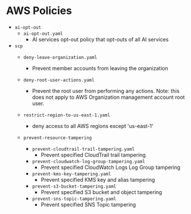 # AWS Policies

- `ai-opt-out`
    - `ai-opt-out.yaml`
        - AI services opt-out policy that opt-outs of all AI services
- `scp`
    - `deny-leave-organization.yaml`
        - Prevent member accounts from leaving the organization
    - `deny-root-user-actions.yaml`
        - Prevent the root user from performing any actions. Note: this does not apply to AWS Organization management account root user.
    - `restrict-region-to-us-east-1.yaml`
        - deny access to all AWS regions except 'us-east-1'

    - `prevent-resource-tampering`
        - `prevent-cloudtrail-trail-tampering.yaml`
            - Prevent specified CloudTrail trail tampering
        - `prevent-cloudwatch-log-group-tampering.yaml`
            - Prevent specified CloudWatch Logs Log Group tampering
        - `prevent-kms-key-tampering.yaml`
            - Prevent specified KMS key and alias tampering
        - `prevent-s3-bucket-tampering.yaml`
            - Prevent specified S3 bucket and object tampering
        - `prevent-sns-topic-tampering.yaml`
            - Prevent specified SNS Topic tampering
